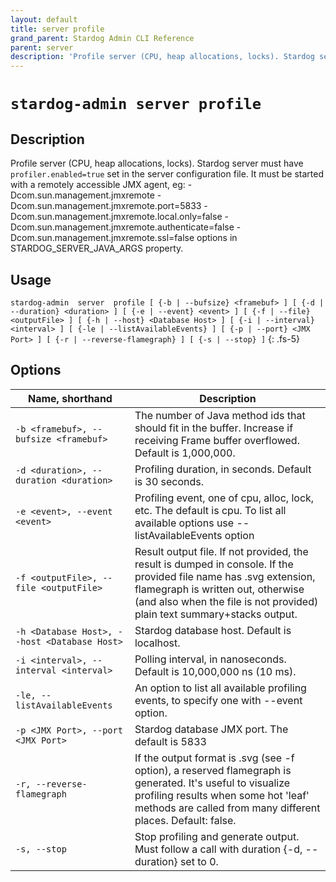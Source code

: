 ```yaml
---
layout: default
title: server profile
grand_parent: Stardog Admin CLI Reference
parent: server
description: 'Profile server (CPU, heap allocations, locks). Stardog server must have `profiler.enabled=true` set in the server configuration file. It must be started with a remotely accessible JMX agent, eg: -Dcom.sun.management.jmxremote -Dcom.sun.management.jmxremote.port=5833 -Dcom.sun.management.jmxremote.local.only=false -Dcom.sun.management.jmxremote.authenticate=false -Dcom.sun.management.jmxremote.ssl=false options in STARDOG_SERVER_JAVA_ARGS property.'
---
```


#  `stardog-admin server profile` 
## Description
Profile server (CPU, heap allocations, locks). Stardog server must have `profiler.enabled=true` set in the server configuration file. It must be started with a remotely accessible JMX agent, eg: -Dcom.sun.management.jmxremote -Dcom.sun.management.jmxremote.port=5833 -Dcom.sun.management.jmxremote.local.only=false -Dcom.sun.management.jmxremote.authenticate=false -Dcom.sun.management.jmxremote.ssl=false options in STARDOG_SERVER_JAVA_ARGS property.<br>
## Usage
`stardog-admin  server  profile [ {-b | --bufsize} <framebuf> ] [ {-d | --duration} <duration> ] [ {-e | --event} <event> ] [ {-f | --file} <outputFile> ] [ {-h | --host} <Database Host> ] [ {-i | --interval} <interval> ] [ {-le | --listAvailableEvents} ] [ {-p | --port} <JMX Port> ] [ {-r | --reverse-flamegraph} ] [ {-s | --stop} ]`
{: .fs-5}
## Options

Name, shorthand | Description 
---|---
`-b <framebuf>, --bufsize <framebuf>` | The number of Java method ids that should fit in the buffer. Increase if receiving Frame buffer overflowed. Default is 1,000,000.
`-d <duration>, --duration <duration>` | Profiling duration, in seconds. Default is 30 seconds.
`-e <event>, --event <event>` | Profiling event, one of cpu, alloc, lock, etc. The default is cpu. To list all available options use --listAvailableEvents option
`-f <outputFile>, --file <outputFile>` | Result output file. If not provided, the result is dumped in console. If the provided file name has .svg extension, flamegraph is written out, otherwise (and also when the file is not provided) plain text summary+stacks output.
`-h <Database Host>, --host <Database Host>` | Stardog database host. Default is localhost.
`-i <interval>, --interval <interval>` | Polling interval, in nanoseconds. Default is 10,000,000 ns (10 ms).
`-le, --listAvailableEvents` | An option to list all available profiling events, to specify one with --event option.
`-p <JMX Port>, --port <JMX Port>` | Stardog database JMX port. The default is 5833
`-r, --reverse-flamegraph` | If the output format is .svg (see -f option), a reserved flamegraph is generated. It's useful to visualize profiling results when some hot 'leaf' methods are called from many different places. Default: false.
`-s, --stop` | Stop profiling and generate output. Must follow a call with duration {-d, --duration} set to 0.

